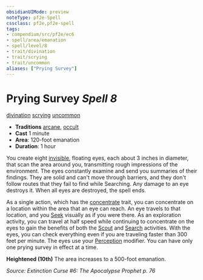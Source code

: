 ```yaml
---
obsidianUIMode: preview
noteType: pf2e-Spell
cssclass: pf2e,pf2e-spell
tags:
- compendium/src/pf2e/ec6
- spell/area/emanation
- spell/level/8
- trait/divination
- trait/scrying
- trait/uncommon
aliases: ["Prying Survey"]
---
```

# Prying Survey *Spell 8*   
[divination](rules/traits/divination.md "Divination School Trait")  [scrying](rules/traits/scrying.md "Scrying Effect Trait")  [uncommon](rules/traits/uncommon.md "Uncommon Rarity Trait")  

- **Traditions** [arcane](rules/traits/arcane.md "Arcane Tradition Trait"), [occult](rules/traits/occult.md "Occult Tradition Trait")
- **Cast** 1 minute 
- **Area**: 120-foot emanation
- **Duration**: 1 hour

You create eight [invisible](rules/conditions.md#Invisible), floating eyes, each about 3 inches in diameter, that scan the area around you, transmitting rough impressions of the environment. The eyes constantly examine and send you summaries of their findings. They are solid and can't move through barriers, and they don't follow routes that they fail to find while Searching. Any damage to an eye destroys it. When all eyes are destroyed, the spell ends.

As a single action, which has the [concentrate](rules/traits/concentrate.md "Concentrate Action & Ability Trait") trait, you can concentrate on a location within the area that an eye can reach. An eye travels to that location, and you [Seek](rules/actions/seek.md) visually as if you were there. As an exploration activity, you can travel at half speed while continuing to concentrate on the eyes to gain the benefits of both the [Scout](rules/actions/scout.md) and [Search](rules/actions/search.md) activities. With the eyes, you can check everything even if you are traveling faster than 300 feet per minute. The eyes use your [Perception](compendium/skills.md#Perception) modifier. You can have only one prying survey in effect at a time.

**Heightened (10th)** The area increases to a 500-foot emanation.

*Source: Extinction Curse #6: The Apocalypse Prophet p. 76*